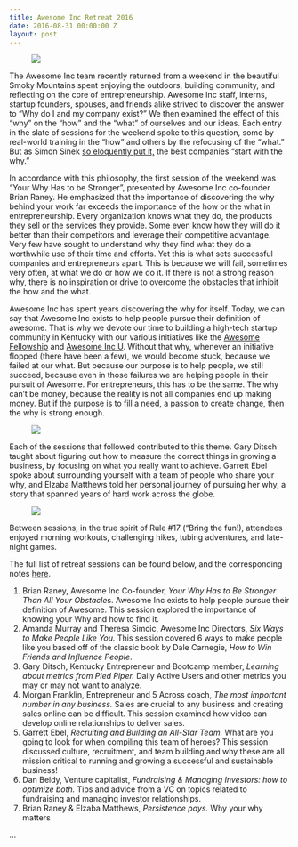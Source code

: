 ```yaml
---
title: Awesome Inc Retreat 2016
date: 2016-08-31 00:00:00 Z
layout: post
---
```

 
<figure class="tmblr-full" data-orig-height="480" data-orig-width="640"><img src="https://66.media.tumblr.com/b6de7a2119f6c29925ddcd5654d28d9f/tumblr_inline_ocs7c28vYl1spm8pc_540.jpg" data-orig-height="480" data-orig-width="640"/></figure><p>The Awesome Inc team recently returned from a weekend in the beautiful Smoky Mountains spent enjoying the outdoors, building community, and reflecting on the core of entrepreneurship. Awesome Inc staff, interns, startup founders, spouses, and friends alike strived to discover the answer to “Why do I and my company exist?” We then examined the effect of this “why” on the “how” and the “what” of ourselves and our ideas. Each entry in the slate of sessions for the weekend spoke to this question, some by real-world training in the “how” and others by the refocusing of the “what.” But as Simon Sinek <a href="https://www.ted.com/talks/simon_sinek_how_great_leaders_inspire_action?language=en" target="_blank">so eloquently put it,</a> the best companies “start with the why.”</p><p>In accordance with this philosophy, the first session of the weekend was “Your Why Has to be Stronger”, presented by Awesome Inc co-founder Brian Raney. He emphasized that the importance of discovering the why behind your work far exceeds the importance of the how or the what in entrepreneurship. Every organization knows what they do, the products they sell or the services they provide. Some even know how they will do it better than their competitors and leverage their competitive advantage. Very few have sought to understand why they find what they do a worthwhile use of their time and efforts. Yet this is what sets successful companies and entrepreneurs apart. This is because we will fail, sometimes very often, at what we do or how we do it. If there is not a strong reason why, there is no inspiration or drive to overcome the obstacles that inhibit the how and the what.  </p><p>Awesome Inc has spent years discovering the why for itself. Today, we can say that Awesome Inc exists to help people pursue their definition of awesome. That is why we devote our time to building a high-tech startup community in Kentucky with our various initiatives like the <a href="https://fellowship.awesomeinc.org/" target="_blank">Awesome Fellowship</a> and <a href="https://www.awesomeincu.com/" target="_blank">Awesome Inc U</a>. Without that why, whenever an initiative flopped (there have been a few), we would become stuck, because we failed at our what. But because our purpose is to help people, we still succeed, because even in those failures we are helping people in their pursuit of Awesome. For entrepreneurs, this has to be the same. The why can’t be money, because the reality is not all companies end up making money. But if the purpose is to fill a need, a passion to create change, then the why is strong enough.</p><figure class="tmblr-full" data-orig-height="234" data-orig-width="640"><img src="https://66.media.tumblr.com/33cdd54a39032dfe7170d699b67ab427/tumblr_inline_ocs7cmGnlP1spm8pc_540.jpg" data-orig-height="234" data-orig-width="640"/></figure><p>Each of the sessions that followed contributed to this theme. Gary Ditsch taught about figuring out how to measure the correct things in growing a business, by focusing on what you really want to achieve. Garrett Ebel spoke about surrounding yourself with a team of people who share your why, and Elzaba Matthews told her personal journey of pursuing her why, a story that spanned years of hard work across the globe.</p><figure class="tmblr-full" data-orig-height="480" data-orig-width="640"><img src="https://66.media.tumblr.com/a6b7e5dce3fa1a2259b7fd938ef1e531/tumblr_inline_ocs7cviVhU1spm8pc_540.jpg" data-orig-height="480" data-orig-width="640"/></figure><p>Between sessions, in the true spirit of Rule #17 (“Bring the fun!), attendees enjoyed morning workouts, challenging hikes, tubing adventures, and late-night games.</p><p>The full list of retreat sessions can be found below, and the corresponding notes <a href="https://docs.google.com/spreadsheets/d/14C9F6FTDOu8ZQXk9AhB2Q3efmEZxrN_RhHd5Butrxac/edit#gid=772584480" target="_blank">here</a>.</p><ol><li>Brian Raney, Awesome Inc Co-founder, <i>Your Why Has to Be Stronger Than All Your Obstacle</i>s. Awesome Inc exists to help people pursue their definition of Awesome. This session explored the importance of knowing your Why and how to find it.</li><li>Amanda Murray and Theresa Simcic, Awesome Inc Directors, <i>Six Ways to Make People Like You. </i>This session covered<i> </i>6 ways to make people like you based off of the classic book by Dale Carnegie, <i>How to Win Friends and Influence People</i>.</li><li>Gary Ditsch, Kentucky Entrepreneur and Bootcamp member, <i>Learning about metrics from Pied Piper. </i>Daily Active Users and other metrics you may or may not want to analyze.</li><li>Morgan Franklin, Entrepreneur and 5 Across coach,<i> The most important number in any business. </i>Sales are crucial to any business and creating sales online can be difficult. This session examined how video can develop online relationships to deliver sales.</li><li>Garrett Ebel, <i>Recruiting and Building an All-Star Team. </i>What are you going to look for when compiling this team of heroes? This session discussed culture, recruitment, and team building and why these are all mission critical to running and growing a successful and sustainable business!</li><li>Dan Beldy, Venture capitalist, <i>Fundraising &amp; Managing Investors: how to optimize both. </i>Tips and advice from a VC on topics related to fundraising and managing investor relationships.</li><li>Brian Raney &amp; Elzaba Matthews, <i>Persistence pays. </i>Why your why matters</li></ol><p>…</p>

